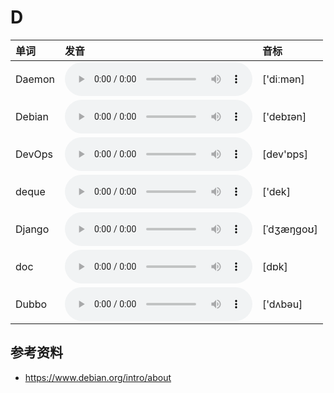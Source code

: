 
# D

| 单词  | 发音 | 音标 |
| :-- | :-- | :-- |
| Daemon | <audio :src="$withBase('/audio/Daemon.mp3')" controls="controls" controlslist="nodownload"></audio> | ['diːmən] |
| Debian | <audio :src="$withBase('/audio/Debian.mp3')" controls="controls" controlslist="nodownload"></audio> | ['debɪən] |
| DevOps | <audio :src="$withBase('/audio/DevOps.mp3')" controls="controls" controlslist="nodownload"></audio> | [dev'ɒps] |
| deque | <audio :src="$withBase('/audio/deque.mp3')" controls="controls" controlslist="nodownload"></audio> | ['dek] |
| Django | <audio :src="$withBase('/audio/Django.mp3')" controls="controls" controlslist="nodownload"></audio> | [ˈdʒæŋɡoʊ] |
| doc | <audio :src="$withBase('/audio/doc.mp3')" controls="controls" controlslist="nodownload"></audio> | [dɒk] |
| Dubbo | <audio :src="$withBase('/audio/Dubbo.mp3')" controls="controls" controlslist="nodownload"></audio> | ['dʌbəu] |

## 参考资料

- https://www.debian.org/intro/about
